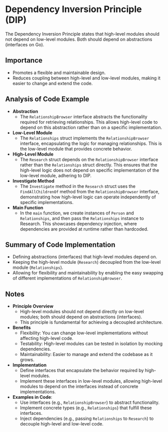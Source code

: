 # Dependency Inversion Principle (DIP)

The Dependency Inversion Principle states that high-level modules should not depend on low-level modules. Both should depend on abstractions (interfaces on Go).

## Importance

- Promotes a flexible and maintainable design.
- Reduces coupling between high-level and low-level modules, making it easier to change and extend the code.

## Analysis of Code Example

- **Abstraction**
  - The `RelationshipBrowser` interface abstracts the functionality required for retrieving relationships. This allows high-level code to depend on this abstraction rather than on a specific implementation.
- **Low-Level Module**
  - The `Relationships` struct implements the `RelationshipBrowser` interface, encapsulating the logic for managing relationships. This is the low-level module that provides concrete behavior.
- **High-Level Module**
  - The `Research` struct depends on the `RelationshipBrowser` interface rather than the `Relationships` struct directly. This ensures that the high-level logic does not depend on specific implementation of the low-level module, adhering to DIP.
- **Investigate Method**
  - The `Investigate` method in the `Research` struct uses the `FindAllChildrenOf` method from the `RelationshipBrowser` interface, demonstrating how high-level logic can operate independently of specific implementations.
- **Main Function**
  - In the `main` function, we create instances of `Person` and `Relationships`, and then pass the `Relationships` instance to Research. This showcases dependency injection, where dependencies are provided at runtime rather than hardcoded.

## Summary of Code Implementation

- Defining abstractions (interfaces) that high-level modules depend on.
- Keeping the high-level module (`Research`) decoupled from the low-level module (`Relationships`).
- Allowing for flexibility and maintainability by enabling the easy swapping of different implementations of `RelationshipBrowser`.

## Notes

- **Principle Overview**
  - High-level modules should not depend directly on low-level modules; both should depend on abstractions (interfaces).
  - This principle is fundamental for achieving a decoupled architecture.
- **Benefits**
  - Flexibility: You can change low-level implementations without affecting high-level code.
  - Testability: High-level modules can be tested in isolation by mocking dependencies.
  - Maintainability: Easier to manage and extend the codebase as it grows.
- **Implementation**
  - Define interfaces that encapsulate the behavior required by high-level modules.
  - Implement these interfaces in low-level modules, allowing high-level modules to depend on the interfaces instead of concrete implementations.
- **Examples in Code**:
  - Use interfaces (e.g., `RelationshipBrowser`) to abstract functionality.
  - Implement concrete types (e.g., `Relationships`) that fulfill these interfaces.
  - Inject dependencies (e.g., passing `Relationships` to `Research`) to decouple high-level and low-level code.
